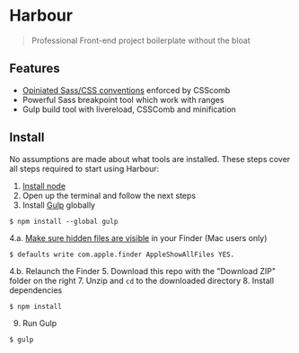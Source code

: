 # Harbour
> Professional Front-end project boilerplate without the bloat

## Features
- [Opiniated Sass/CSS conventions](https://github.com/bartvandebiezen/css-conventions) enforced by CSScomb
- Powerful Sass breakpoint tool which work with ranges
- Gulp build tool with livereload, CSSComb and minification

## Install
No assumptions are made about what tools are installed. These steps cover all steps required to start using Harbour:

1. [Install node](https://nodejs.org/)
2. Open up the terminal and follow the next steps
3. Install [Gulp](https://github.com/gulpjs/gulp/blob/master/docs/getting-started.md) globally
```
$ npm install --global gulp
```
4.a. [Make sure hidden files are visible](http://ianlunn.co.uk/articles/quickly-showhide-hidden-files-mac-os-x-mavericks/) in your Finder (Mac users only)
```
$ defaults write com.apple.finder AppleShowAllFiles YES.
```
4.b. Relaunch the Finder
5. Download this repo with the "Download ZIP" folder on the right
7. Unzip and `cd` to the downloaded directory
8. Install dependencies
```
$ npm install
```
9. Run Gulp
```
$ gulp
```
